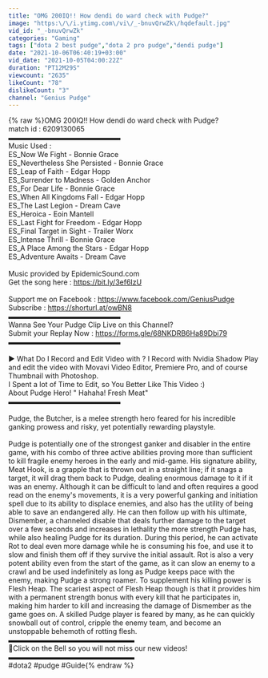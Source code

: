 ```yaml
---
title: "OMG 200IQ!! How dendi do ward check with Pudge?"
image: "https:\/\/i.ytimg.com\/vi\/_-bnuvQrwZk\/hqdefault.jpg"
vid_id: "_-bnuvQrwZk"
categories: "Gaming"
tags: ["dota 2 best pudge","dota 2 pro pudge","dendi pudge"]
date: "2021-10-06T06:40:19+03:00"
vid_date: "2021-10-05T04:00:22Z"
duration: "PT12M29S"
viewcount: "2635"
likeCount: "78"
dislikeCount: "3"
channel: "Genius Pudge"
---
```

{% raw %}OMG 200IQ!! How dendi do ward check with Pudge?<br />match id : 6209130065<br />▬▬▬▬▬▬▬▬▬▬▬▬▬▬▬▬<br />Music Used :<br />ES_Now We Fight - Bonnie Grace<br />ES_Nevertheless She Persisted - Bonnie Grace<br />ES_Leap of Faith - Edgar Hopp<br />ES_Surrender to Madness - Golden Anchor<br />ES_For Dear Life - Bonnie Grace<br />ES_When All Kingdoms Fall - Edgar Hopp<br />ES_The Last Legion - Dream Cave<br />ES_Heroica - Eoin Mantell<br />ES_Last Fight for Freedom - Edgar Hopp<br />ES_Final Target in Sight - Trailer Worx<br />ES_Intense Thrill - Bonnie Grace<br />ES_A Place Among the Stars - Edgar Hopp<br />ES_Adventure Awaits - Dream Cave<br /><br />Music provided by EpidemicSound.com<br />Get the song here : <a rel="nofollow" target="blank" href="https://bit.ly/3ef6IzU​">https://bit.ly/3ef6IzU​</a> <br /><br />Support me on Facebook : <a rel="nofollow" target="blank" href="https://www.facebook.com/GeniusPudge">https://www.facebook.com/GeniusPudge</a><br />Subscribe : <a rel="nofollow" target="blank" href="https://shorturl.at/owBN8">https://shorturl.at/owBN8</a><br />▬▬▬▬▬▬▬▬▬▬▬▬▬▬▬▬<br />Wanna See Your Pudge Clip Live on this Channel?<br />Submit your Replay Now : <a rel="nofollow" target="blank" href="https://forms.gle/68NKDRB6Ha89Dbi79">https://forms.gle/68NKDRB6Ha89Dbi79</a><br />▬▬▬▬▬▬▬▬▬▬▬▬▬▬▬▬<br /><br />► What Do I Record and Edit Video with ? I Record with Nvidia Shadow Play and edit the video with Movavi Video Editor, Premiere Pro, and of course Thumbnail with Photoshop.<br />I Spent a lot of Time to Edit, so You Better Like This Video :)<br />About Pudge Hero! &quot; Hahaha! Fresh Meat&quot; <br />▬▬▬▬▬▬▬▬▬▬▬▬▬▬▬▬<br /><br />Pudge, the Butcher, is a melee strength hero feared for his incredible ganking prowess and risky, yet potentially rewarding playstyle.<br /><br />Pudge is potentially one of the strongest ganker and disabler in the entire game, with his combo of three active abilities proving more than sufficient to kill fragile enemy heroes in the early and mid-game. His signature ability, Meat Hook, is a grapple that is thrown out in a straight line; if it snags a target, it will drag them back to Pudge, dealing enormous damage to it if it was an enemy. Although it can be difficult to land and often requires a good read on the enemy's movements, it is a very powerful ganking and initiation spell due to its ability to displace enemies, and also has the utility of being able to save an endangered ally. He can then follow up with his ultimate, Dismember, a channeled disable that deals further damage to the target over a few seconds and increases in lethality the more strength Pudge has, while also healing Pudge for its duration. During this period, he can activate Rot to deal even more damage while he is consuming his foe, and use it to slow and finish them off if they survive the initial assault. Rot is also a very potent ability even from the start of the game, as it can slow an enemy to a crawl and be used indefinitely as long as Pudge keeps pace with the enemy, making Pudge a strong roamer. To supplement his killing power is Flesh Heap. The scariest aspect of Flesh Heap though is that it provides him with a permanent strength bonus with every kill that he participates in, making him harder to kill and increasing the damage of Dismember as the game goes on. A skilled Pudge player is feared by many, as he can quickly snowball out of control, cripple the enemy team, and become an unstoppable behemoth of rotting flesh.<br />▬▬▬▬▬▬▬▬▬▬▬▬▬▬▬▬▬▬<br />💖Click on the Bell so you will not miss our new videos!<br />▬▬▬▬▬▬▬▬▬▬▬▬▬▬▬▬▬▬<br />#dota2 #pudge #Guide{% endraw %}
